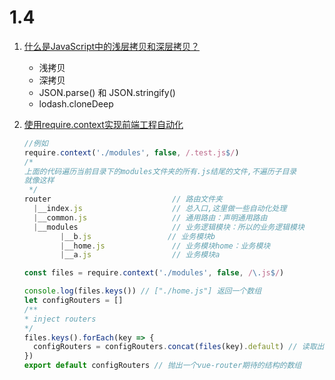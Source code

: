 
# 1.4

1. [什么是JavaScript中的浅层拷贝和深层拷贝？](https://mp.weixin.qq.com/s/PU75P3l6zVn0JzLcR7919w)

   - 浅拷贝
   - 深拷贝
   - JSON.parse() 和 JSON.stringify()
   - lodash.cloneDeep

2. [使用require.context实现前端工程自动化](https://mp.weixin.qq.com/s/5UXCT_BC2CrAa18Ct6VRnw)

   ```js
   //例如
   require.context('./modules', false, /.test.js$/)
   /*
   上面的代码遍历当前目录下的modules文件夹的所有.js结尾的文件,不遍历子目录
   就像这样
    */
   router                           // 路由文件夹
     |__index.js                    // 总入口,这里做一些自动化处理
     |__common.js                   // 通用路由：声明通用路由
     |__modules                     // 业务逻辑模块：所以的业务逻辑模块
           |__b.js                 // 业务模块b
           |__home.js               // 业务模块home：业务模块
           |__a.js                  // 业务模块a
   ```

   ```js
   const files = require.context('./modules', false, /\.js$/)
   
   console.log(files.keys()) // ["./home.js"] 返回一个数组
   let configRouters = []
   /**
   * inject routers
   */
   files.keys().forEach(key => {
     configRouters = configRouters.concat(files(key).default) // 读取出文件中的default模块
   })
   export default configRouters // 抛出一个vue-router期待的结构的数组
   ```
